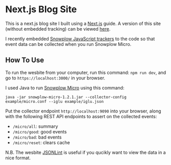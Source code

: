# Next.js Blog Site 

This is a next.js blog site I built using a [Next.js](https://nextjs.org/) guide. A version of this site (without embedded tracking) can be viewed [here](https://nextjsblog4.vercel.app/).

I recently embedded [Snowplow JavaScript trackers](https://docs.snowplowanalytics.com/docs/collecting-data/collecting-from-own-applications/javascript-trackers/browser-tracker/) to the code so that event data can be collected when you run Snowplow Micro.

## How To Use 

To run the wesbite from your computer, run this command: `npm run dev`, and go to ` https://localhost:3000/ ` in your browser.

I used Java to run [Snowplow Micro](https://github.com/snowplow-incubator/snowplow-micro/) using this command:

```java -jar snowplow-micro-1.2.1.jar --collector-config example/micro.conf --iglu example/iglu.json```

Put the collector endpoint `http://localhost:9090` into your browser, along with the following REST API endpoints to assert on the collected events:

- `/micro/all`: summary
- `/micro/good`: good events
- `/micro/bad`: bad events
- `/micro/reset`: clears cache

N.B. The wesbite [JSONLint](https://jsonlint.com/) is useful if you qucikly want to view the data in a nice format.









